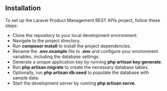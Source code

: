 ## Installation

To set up the Laravel Product Management REST APIs project, follow these steps:

- Clone the repository to your local development environment.
- Navigate to the project directory.
- Run **composer install** to install the project dependencies.
- Rename the **.env.example** file to **.env** and configure your environment variables, including the database settings.
- Generate a unique application key by running **php artisan key:generate**.
- Run **php artisan migrate** to create the necessary database tables.
- Optionally, run **php artisan db:seed** to populate the database with sample data.
- Start the development server by running **php artisan serve**.